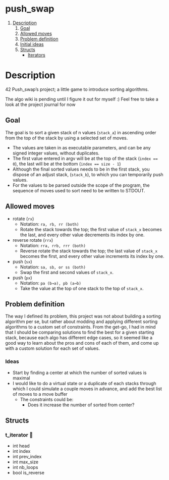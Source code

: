# push_swap
1. [Description](#description)
    1. [Goal](#goal)
    2. [Allowed moves](#allowed)
    3. [Problem definition](#definition)
    4. [Initial ideas](#ideas)
    5. [Structs](#structs)
        - [Iterators](#iterators)

# Description

42 Push_swap’s project; a little game to introduce sorting algorithms. 

The algo wiki is pending until I figure it out for myself :)
Feel free to take a look at the project journal for now

## Goal

The goal is to sort a given stack of n values (`stack_a`) in ascending order from the top of the stack by using a selected set of moves.

- The values are taken in as executable parameters, and can be any signed integer values, without duplicates.
- The first value entered in argv will be at the top of the stack (`index == 0`), the last will be at the bottom (`index == size - 1`)
- Although the final sorted values needs to be in the first stack, you dispose of an adjust stack, (`stack_b`), to which you can temporarily push values.
- For the values to be parsed outside the scope of the program, the sequence of moves used to sort need to be written to STDOUT.

<a name="allowed"></a>
## Allowed moves

- rotate (`rx`)
    - Notation: `ra, rb, rr (both)`
    - Rotate the stack towards the top; the first value of `stack_x` becomes the last, and every other value decrements its index by one.
- reverse rotate (`rrx`)
    - Notation: `rra, rrb, rrr (both)`
    - Reverse rotate the stack towards the top; the last value of `stack_x` becomes the first, and every other value increments its index by one.
- push (`sx`)
    - Notation: `sa, sb, or ss (both)`
    - Swap the first and second values of `stack_x`.
- push (`px`)
    - Notation: `pa (b→a), pb (a→b)`
    - Take the value at the top of one stack to the top of `stack_x`.

<a name="definition"></a>
## Problem definition

The way I defined its problem, this project was not about building a sorting algorithm per se, but rather about modding and applying different sorting algorithms to a custom set of constraints. From the get-go, I had in mind that I should be comparing solutions to find the best for a given starting stack, because each algo has different edge cases, so it seemed like a good way to learn about the pros and cons of each of them, and come up with a custom solution for each set of values.

<a name="ideas"></a>
### Ideas

- Start by finding a center at which the number of sorted values is maximal
- I would like to do a virtual state or a duplicate of each stacks through which I could simulate a couple moves in advance, and add the best list of moves to a move buffer
    - The constraints could be:
        - Does it increase the number of sorted from center?
        
<a name="structs"></a>
## Structs

<a name="iterators"></a>
### t_iterator 🎡

<aside>
	
- int head
- int index
- int prev_index
- int max_size
- int nb_loops
- bool is_reverse
</aside>